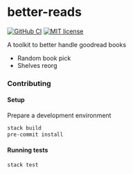 # better-reads

[![GitHub CI](https://github.com/albertodvp/better-reads/workflows/CI/badge.svg)](https://github.com/albertodvp/better-reads/actions)
[![MIT license](https://img.shields.io/badge/license-MIT-blue.svg)](LICENSE)

A toolkit to better handle goodread books

- Random book pick
- Shelves reorg


### Contributing
#### Setup
Prepare a development environment
```bash
stack build
pre-commit install
```
#### Running tests

```bash
stack test
```
